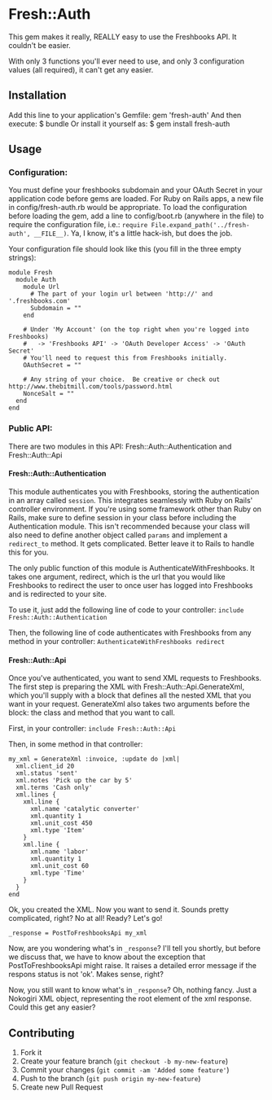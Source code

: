 # Fresh::Auth

This gem makes it really, REALLY easy to use the Freshbooks API.  It couldn't be easier.

With only 3 functions you'll ever need to use, and only 3 configuration values (all required), it can't get any easier.

## Installation

Add this line to your application's Gemfile:
    gem 'fresh-auth'
And then execute:
    $ bundle
Or install it yourself as:
    $ gem install fresh-auth

## Usage

### Configuration:

You must define your freshbooks subdomain and your OAuth Secret in your application code before gems are loaded.  For Ruby on Rails apps, a new file in config/fresh-auth.rb would be appropriate.  To load the configuration before loading the gem, add a line to config/boot.rb (anywhere in the file) to require the configuration file, i.e.: `require File.expand_path('../fresh-auth', __FILE__)`.  Ya, I know, it's a little hack-ish, but does the job.

Your configuration file should look like this (you fill in the three empty strings):

    module Fresh
      module Auth
        module Url
          # The part of your login url between 'http://' and '.freshbooks.com'
          Subdomain = ""
        end

        # Under 'My Account' (on the top right when you're logged into Freshbooks)
        #   -> 'Freshbooks API' -> 'OAuth Developer Access' -> 'OAuth Secret'
        # You'll need to request this from Freshbooks initially.
        OAuthSecret = ""

        # Any string of your choice.  Be creative or check out http://www.thebitmill.com/tools/password.html
        NonceSalt = ""
      end
    end

### Public API:

There are two modules in this API: Fresh::Auth::Authentication and Fresh::Auth::Api

#### Fresh::Auth::Authentication

This module authenticates you with Freshbooks, storing the authentication in an array called `session`.  This integrates seamlessly with Ruby on Rails' controller environment.  If you're using some framework other than Ruby on Rails, make sure to define session in your class before including the Authentication module.  This isn't recommended because your class will also need to define another object called `params` and implement a `redirect_to` method.  It gets complicated.  Better leave it to Rails to handle this for you.

The only public function of this module is AuthenticateWithFreshbooks.  It takes one argument, redirect, which is the url that you would like Freshbooks to redirect the user to once user has logged into Freshbooks and is redirected to your site.

To use it, just add the following line of code to your controller:
`
include Fresh::Auth::Authentication
`

Then, the following line of code authenticates with Freshbooks from any method in your controller:
`
AuthenticateWithFreshbooks redirect
`

#### Fresh::Auth::Api

Once you've authenticated, you want to send XML requests to Freshbooks.  The first step is preparing the XML with Fresh::Auth::Api.GenerateXml, which you'll supply with a block that defines all the nested XML that you want in your request.  GenerateXml also takes two arguments before the block: the class and method that you want to call.

First, in your controller:
`include Fresh::Auth::Api`

Then, in some method in that controller:

    my_xml = GenerateXml :invoice, :update do |xml|
      xml.client_id 20
      xml.status 'sent'
      xml.notes 'Pick up the car by 5'
      xml.terms 'Cash only'
      xml.lines {
        xml.line {
          xml.name 'catalytic converter'
          xml.quantity 1
          xml.unit_cost 450
          xml.type 'Item'
        }
        xml.line {
          xml.name 'labor'
          xml.quantity 1
          xml.unit_cost 60
          xml.type 'Time'
        }
      }
    end

Ok, you created the XML.  Now you want to send it.  Sounds pretty complicated, right?  No at all! Ready?  Let's go!

`_response = PostToFreshbooksApi my_xml`

Now, are you wondering what's in `_response`?  I'll tell you shortly, but before we discuss that, we have to know about the exception that PostToFreshbooksApi might raise.  It raises a detailed error message if the respons status is not 'ok'.  Makes sense, right?

Now, you still want to know what's in `_response`?  Oh, nothing fancy.  Just a Nokogiri XML object, representing the root element of the xml response.  Could this get any easier?

## Contributing

1. Fork it
2. Create your feature branch (`git checkout -b my-new-feature`)
3. Commit your changes (`git commit -am 'Added some feature'`)
4. Push to the branch (`git push origin my-new-feature`)
5. Create new Pull Request

